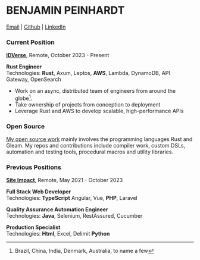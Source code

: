 # BENJAMIN PEINHARDT

<!-- Contact Information -->

[Email] | [Github] | [LinkedIn]

<!-- Current Position -->

### Current Position
    
**[IDVerse]**, Remote, October 2023 - Present  

**Rust Engineer**  
Technologies: **Rust**, Axum, Leptos, **AWS**, Lambda, DynamoDB, API Gateway, OpenSearch

- Work on an async, distributed team of engineers from around the globe[^1].
- Take ownership of projects from conception to deployment
- Leverage Rust and AWS to develop scalable, high-performance APIs 

### Open Source

[My open source work][Github] mainly involves the programming languages Rust and Gleam.
My repos and contributions include compiler work, custom DSLs, automation and testing tools, procedural macros and utility libraries.

<!-- Previous Positions -->

### Previous Positions

**[Site Impact]**, Remote, May 2021 - October 2023  

**Full Stack Web Developer**  
Technologies: **TypeScript** Angular, Vue, **PHP**, Laravel

**Quality Assurance Automation Engineer**  
Technologies: **Java**, Selenium, RestAssured, Cucumber

**Production Specialist**  
Technologies: **Html**, Excel, Delimit **Python**

<!-- Footnotes -->

[^1]: Brazil, China, India, Denmark, Australia, to name a few

<!-- Links -->

[Github]: https://github.com/bcpeinhardt "Github"
[LinkedIn]: https://www.linkedin.com/in/benjamin-peinhardt "LinkedIn"
[Email]: benjaminpeinhardt@gmail.com "Email"
[Tel]: 2056410594 "Phone Number"
[IDVerse]: https://idverse.com/ "IDVerse"
[Site Impact]: https://www.siteimpact.com/ "Site Impact"

